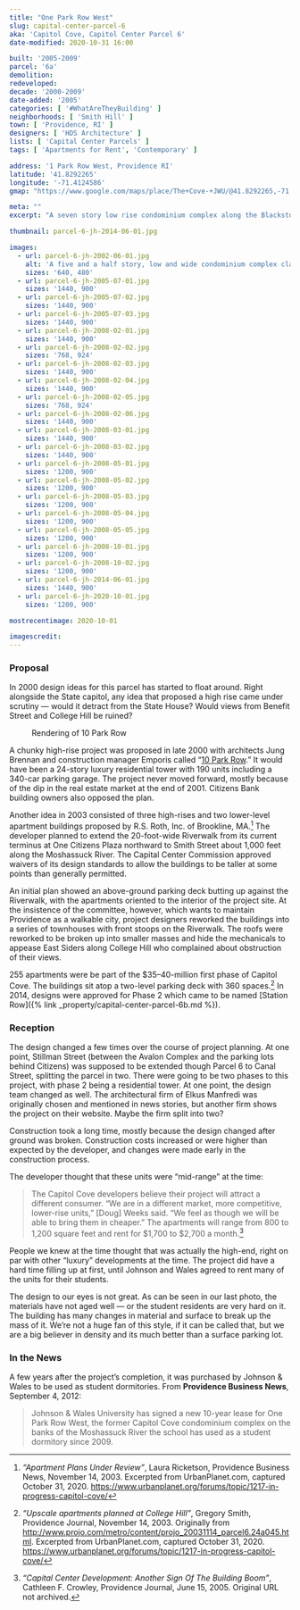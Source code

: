 ```yaml
---
title: "One Park Row West"
slug: capital-center-parcel-6
aka: 'Capitol Cove, Capitol Center Parcel 6'
date-modified: 2020-10-31 16:00

built: '2005-2009'
parcel: '6a'
demolition: 
redeveloped: 
decade: '2000-2009'
date-added: '2005'
categories: [ '#WhatAreTheyBuilding' ]
neighborhoods: [ 'Smith Hill' ]
town: [ 'Providence, RI' ]
designers: [ 'HDS Architecture' ]
lists: [ 'Capital Center Parcels' ]
tags: [ 'Apartments for Rent', 'Contemporary' ]

address: '1 Park Row West, Providence RI'
latitude: '41.8292265'
longitude: '-71.4124586'
gmap: "https://www.google.com/maps/place/The+Cove-+JWU/@41.8292265,-71.4124586,16z/data=!4m5!3m4!1s0x0:0x8e03cba88075f822!8m2!3d41.8291627!4d-71.4114286"

meta: ""
excerpt: "A seven story low rise condominium complex along the Blackstone River with 255 units — the first phase of a larger residential center"

thumbnail: parcel-6-jh-2014-06-01.jpg

images:
  - url: parcel-6-jh-2002-06-01.jpg
    alt: 'A five and a half story, low and wide condominium complex clad in new panel materials with many notches and bump-outs to break up its large mass. Red brick veneer, tan stucco and alumninum panels comprise the bulk of the facades.'
    sizes: '640, 480'
  - url: parcel-6-jh-2005-07-01.jpg
    sizes: '1440, 900'
  - url: parcel-6-jh-2005-07-02.jpg
    sizes: '1440, 900'
  - url: parcel-6-jh-2005-07-03.jpg
    sizes: '1440, 900'
  - url: parcel-6-jh-2008-02-01.jpg
    sizes: '1440, 900'
  - url: parcel-6-jh-2008-02-02.jpg
    sizes: '768, 924'
  - url: parcel-6-jh-2008-02-03.jpg
    sizes: '1440, 900'
  - url: parcel-6-jh-2008-02-04.jpg
    sizes: '1440, 900'
  - url: parcel-6-jh-2008-02-05.jpg
    sizes: '768, 924'
  - url: parcel-6-jh-2008-02-06.jpg
    sizes: '1440, 900'
  - url: parcel-6-jh-2008-03-01.jpg
    sizes: '1440, 900'
  - url: parcel-6-jh-2008-03-02.jpg
    sizes: '1440, 900'
  - url: parcel-6-jh-2008-05-01.jpg
    sizes: '1200, 900'
  - url: parcel-6-jh-2008-05-02.jpg
    sizes: '1200, 900'
  - url: parcel-6-jh-2008-05-03.jpg
    sizes: '1200, 900'
  - url: parcel-6-jh-2008-05-04.jpg
    sizes: '1200, 900'
  - url: parcel-6-jh-2008-05-05.jpg
    sizes: '1200, 900'
  - url: parcel-6-jh-2008-10-01.jpg
    sizes: '1200, 900'
  - url: parcel-6-jh-2008-10-02.jpg
    sizes: '1200, 900'
  - url: parcel-6-jh-2014-06-01.jpg
    sizes: '1440, 900'
  - url: parcel-6-jh-2020-10-01.jpg
    sizes: '1200, 900'

mostrecentimage: 2020-10-01

imagescredit: 
---
```


### Proposal

In 2000 design ideas for this parcel has started to float around. Right alongside the State capitol, any idea that proposed a high rise came under scrutiny — would it detract from the State House? Would views from Benefit Street and College Hill be ruined? 

<figure class="u__img u__img--right" aria-hidden="true">
  <img src="{{ site.propimg_path }}{{ page.slug }}/10-Park-Row.jpg" alt="" />
  <figcaption>Rendering of 10 Park Row</figcaption>
</figure>

A chunky high-rise project was proposed in late 2000 with architects Jung Brennan and construction manager Emporis called “[10 Park Row](https://web.archive.org/web/20040701195848/http://www.emporis.com/en/wm/bu/?id=102335).” It would have been a 24-story luxury residential tower with 190 units including a 340-car parking garage. The project never moved forward, mostly because of the dip in the real estate market at the end of 2001. Citizens Bank building owners also opposed the plan.

Another idea in 2003 consisted of three high-rises and two lower-level apartment buildings proposed by R.S. Roth, Inc. of Brookline, MA.[^1] The developer planned to extend the 20-foot-wide Riverwalk from its current terminus at One Citizens Plaza northward to Smith Street about 1,000 feet along the Moshassuck River. The Capital Center Commission approved waivers of its design standards to allow the buildings to be taller at some points than generally permitted.

An initial plan showed an above-ground parking deck butting up against the Riverwalk, with the apartments oriented to the interior of the project site. At the insistence of the committee, however, which wants to maintain Providence as a walkable city, project designers reworked the buildings into a series of townhouses with front stoops on the Riverwalk. The roofs were reworked to be broken up into smaller masses and hide the mechanicals to appease East Siders along College Hill who complained about obstruction of their views.

255 apartments were be part of the $35–40-million first phase of Capitol Cove. The buildings sit atop a two-level parking deck with 360 spaces.[^2] In 2014, designs were approved for Phase 2 which came to be named [Station Row]({% link _property/capital-center-parcel-6b.md %}).

[^1]: _“Apartment Plans Under Review”_, Laura Ricketson, Providence Business News, November 14, 2003. Excerpted from UrbanPlanet.com, captured October 31, 2020. https://www.urbanplanet.org/forums/topic/1217-in-progress-capitol-cove/

[^2]: _“Upscale apartments planned at College Hill”_, Gregory Smith, Providence Journal, November 14, 2003. Originally from http://www.projo.com/metro/content/projo_20031114_parcel6.24a045.html. Excerpted from UrbanPlanet.com, captured October 31, 2020. https://www.urbanplanet.org/forums/topic/1217-in-progress-capitol-cove/


### Reception

The design changed a few times over the course of project planning. At one point, Stillman Street (between the Avalon Complex and the parking lots behind Citizens) was supposed to be extended though Parcel 6 to Canal Street, splitting the parcel in two. There were going to be two phases to this project, with phase 2 being a residential tower. At one point, the design team changed as well. The architectural firm of Elkus Manfredi was originally chosen and mentioned in news stories, but another firm shows the project on their website. Maybe the firm split into two?

Construction took a long time, mostly because the design changed after ground was broken. Construction costs increased or were higher than expected by the developer, and changes were made early in the construction process.

The developer thought that these units were “mid-range” at the time:

> The Capitol Cove developers believe their project will attract a different consumer. “We are in a different market, more competitive, lower-rise units,” [Doug] Weeks said. “We feel as though we will be able to bring them in cheaper.” The apartments will range from 800 to 1,200 square feet and rent for $1,700 to $2,700 a month.[^3]

[^3]: _“Capital Center Development: Another Sign Of The Building Boom”_, Cathleen F. Crowley, Providence Journal, June 15, 2005. Original URL not archived. 

People we knew at the time thought that was actually the high-end, right on par with other “luxury” developments at the time. The project did have a hard time filling up at first, until Johnson and Wales agreed to rent many of the units for their students.

The design to our eyes is not great. As can be seen in our last photo, the materials have not aged well — or the student residents are very hard on it. The building has many changes in material and surface to break up the mass of it. We’re not a huge fan of this style, if it can be called that, but we are a big believer in density and its much better than a surface parking lot.


### In the News

A few years after the project’s completion, it was purchased by Johnson & Wales to be used as student dormitories. From **Providence Business News**, September 4, 2012:

> Johnson & Wales University has signed a new 10-year lease for One Park Row West, the former Capitol Cove condominium complex on the banks of the Moshassuck River the school has used as a student dormitory since 2009.
